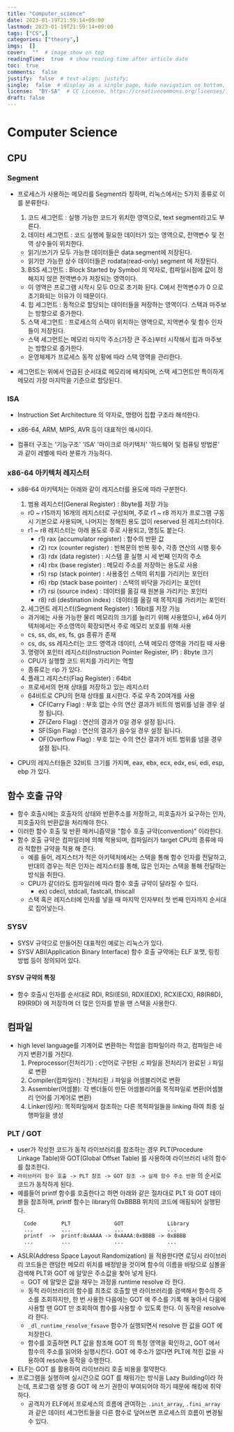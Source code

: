 ```yaml
---
title: "Computer_science"
date: 2023-01-19T21:59:14+09:00
lastmod: 2023-01-19T21:59:14+09:00
tags: ["CS",]
categories: ["theory",]
imgs:  []
cover:  ""  # image show on top
readingTime:  true  # show reading time after article date
toc:  true
comments:  false
justify:  false  # text-align: justify;
single:  false  # display as a single page, hide navigation on bottom, like as about page.
license:  "BY-SA"  # CC License, https://creativecommons.org/licenses/?lang=ko
draft: false
---
```

# Computer Science
## CPU
### Segment
- 프로세스가 사용하는 메모리를 Segment라 칭하며, 리눅스에서는 5가지 종류로 이를 분류한다. 
  1. 코드 세그먼트 : 실행 가능한 코드가 위치한 영역으로, text segment라고도 부른다.
  2. 데이터 세그먼트 : 코드 실행에 필요한 데이터가 있는 영역으로, 전역변수 및 전역 상수들이 위치한다.
    - 읽기/쓰기가 모두 가능한 데이터들은 data segment에 저장된다.
    - 읽기만 가능한 상수 데이터들은 rodata(read-only) segment 에 저장된다.
  3. BSS 세그먼트 : Block Started by Symbol 의 약자로, 컴파일시점에 값이 정해지지 않은 전역변수가 저장되는 영역이다. 
    - 이 영역은 프로그램 시작시 모두 0으로 초기화 된다. C에서 전역변수가 0 으로 초기화되는 이유가 이 때문이다.
  4. 힙 세그먼트 : 동적으로 할당되는 데이터들을 저장하는 영역이다. 스택과 마주보는 방향으로 증가한다.
  5. 스택 세그먼트 : 프로세스의 스택이 위치하는 영역으로, 지역변수 및 함수 인자들이 저장된다. 
    - 스택 세그먼트는 메모리 마지막 주소(가장 큰 주소)부터 시작해서 힙과 마주보는 방향으로 증가한다.
	- 운영체제가 프로세스 동작 상황에 따라 스택 영역을 관리한다.
  
- 세그먼트는 위에서 언급된 순서대로 메모리에 배치되며, 스택 세그먼트만 특이하게 메모리 가장 마지막을 기준으로 할당된다.

### ISA
- Instruction Set Architecture 의 약자로, 명령어 집합 구조라 해석한다.
- x86-64, ARM, MIPS, AVR 등이 대표적인 예시이다.

- 컴퓨터 구조는 '기능구조' 'ISA' '마이크로 아키텍처' '하드웨어 및 컴퓨팅 방법론' 과 같이 레벨에 따라 분류가 가능하다. 

### x86-64 아키텍처 레지스터
- x86-64 아키텍처는 아래와 같이 레지스터를 용도에 따라 구분한다. 
  1. 범용 레지스터(General Register) : 8byte를 저장 가능
  	- r0 ~ r15까지 16개의 레지스터로 구성되며, 주로 r1 ~ r8 까지가 프로그램 구동시 기본으로 사용되며, 나머지는 정해진 용도 없이 reserved 된 레지스터이다. 
    - r1 ~ r8 레지스터는 아래 용도로 주로 사용되고, 명칭도 붙는다. 
      - r1) rax (accumulator register) : 함수의 반환 값
      - r2) rcx (counter register) : 반복문의 반복 횟수, 각종 연산의 시행 횟수
      - r3) rdx (data register) : 시스템 콜 실행 시 세 번째 인자의 주소
      - r4) rbx (base register) : 메모리 주소를 저장하는 용도로 사용
      - r5) rsp (stack pointer) : 사용중인 스택의 위치를 가리키는 포인터
  	  - r6) rbp (stack base pointer) : 스택의 바닥을 가리키는 포인터
      - r7) rsi (source index) : 데이터를 옮길 때 원본을 가리키는 포인터
      - r8) rdi (destination index) : 데이터를 옮길 때 목적지를 가리키는 포인터
  2. 세그먼트 레지스터(Segment Register) : 16bit를 저장 가능
  	- 과거에는 사용 가능한 물리 메모리의 크기를 늘리기 위해 사용했으나, x64 아키텍처에서는 주소영역이 확장되면서 주로 메모리 보호를 위해 사용
    - cs, ss, ds, es, fs, gs 종류가 존재
  	- cs, ds, ss 레지스터는 코드 영역과 데이터, 스택 메모리 영역을 가리킬 때 사용
  3. 명령어 포인터 레지스터(Instruction Pointer Register, IP) : 8byte 크기
    - CPU가 실행할 코드 위치를 가리키는 역할
    - 종류로는 rip 가 있다.
  4. 플래그 레지스터(Flag Register) : 64bit
    - 프로세서의 현재 상태를 저장하고 있는 레지스터
  	- 64비트로 CPU의 현재 상태를 표시한다. 주로 우측 20여개를 사용
	  - CF(Carry Flag) : 부호 없는 수의 연산 결과가 비트의 범위를 넘을 경우 설정 됩니다.
	  - ZF(Zero Flag) : 연산의 결과가 0일 경우 설정 됩니다.
	  - SF(Sign Flag) : 연산의 결과가 음수일 경우 설정 됩니다.
	  - OF(Overflow Flag) : 부호 있는 수의 연산 결과가 비트 범위를 넘을 경우 설정 됩니다.
	  
- CPU의 레지스터들은 32비트 크기를 가지며, eax, ebx, ecx, edx, esi, edi, esp, ebp 가 있다. 

## 함수 호출 규약
- 함수 호출시에는 호출자의 상태와 반환주소를 저장하고, 피호출자가 요구하는 인자, 피호출자의 반환값을 처리해야 한다. 
- 이러한 함수 호출 및 반환 매커니즘약을 "함수 호출 규약(convention)" 이라한다.
- 함수 호출 규약은 컴파일러에 의해 적용되며, 컴파일러가 target CPU의 종류에 따라 적합한 규약을 적용 해 준다.
  - 예를 들어, 레지스터가 적은 아키텍처에서는 스택을 통해 함수 인자를 전달하고, 반대의 경우는 적은 인자는 레지스터를 통해, 많은 인자는 스택을 통해 전달하는 방식을 취한다.
  - CPU가 같더라도 컴파일러에 따라 함수 호출 규약이 달라질 수 있다.
    - ex) cdecl, stdcall, fastcall, thiscall
  - 스택 혹은 레지스터에 인자를 넣을 때 마지막 인자부터 첫 번째 인자까지 순서대로 집어넣는다.
### SYSV
- SYSV 규약으로 만들어진 대표적인 예로는 리눅스가 있다.
- SYSV ABI(Application Binary Interface) 함수 호출 규약에는 ELF 포맷, 링킹 방법 등이 정의되어 있다.

#### SYSV 규약의 특징
- 함수 호출시 인자를 순서대로 RDI, RSI(ESI), RDX(EDX), RCX(ECX), R8(R8D), R9(R9D) 에 저장하며 더 많은 인자를 받을 땐 스택을 사용한다.

## 컴파일
- high level language를 기계어로 변환하는 작업을 컴파일이라 하고, 컴파일은 네가지 변환기를 거친다. 
  1. Preprocessor(전처리기) : c언어로 구현된 .c 파일을 전처리가 완료된 .i 파일로 변환
  2. Compiler(컴파일러) : 전처리된 .i 파일을 어셈블리어로 변환   
  3. Assembler(어셈블): 각 벤더들이 만든 어셈블리어를 목적파일로 변환(어셈블리 언어를 기계어로 변환)
  4. Linker(링커): 목적파일에서 참조하는 다른 목적파일들을 linking 하여 최종 실행파일을 생성

### PLT / GOT
- user가 작성한 코드가 동적 라이브러리를 참조하는 경우 PLT(Procedure Linkage Table)와 GOT(Global Offset Table) 를 사용하여 라이브러리 내의 함수를 참조한다. 
- `라이브러리 함수 호출 -> PLT 참조 -> GOT 참조 -> 실제 함수 주소 반환` 의 순서로 코드가 동작하게 된다. 
- 예를들어 printf 함수를 호출한다고 하면 아래와 같은 절차대로 PLT 와 GOT 테이블을 참조하며, printf 함수는 library의 0xBBBB 위치의 코드에 매핑되어 실행된다.
  ```
    Code        PLT              GOT              Library
    ...         ...              ...              ...
    printf  ->  printf:0xAAAA -> 0xAAAA:0xBBBB -> 0xBBBB
    ...         ...              ...              ...
  ```
- ASLR(Address Space Layout Randomization) 을 적용한다면 로딩시 라이브러리 코드들은 랜덤한 메모리 위치를 배정받을 것이며 함수의 이름을 바탕으로 심볼을 검색해 PLT와 GOT 에 알맞은 주소값을 찾아 넣게 된다. 
  - GOT 에 알맞은 값을 채우는 과정을 runtime resolve 라 한다.
  - 동적 라이브러리의 함수를 최초로 호출할 땐 라이브러리를 검색해서 함수의 주소를 조회하지만, 한 번 사용한 다음에는 GOT 에 주소를 기록 해 놓아서 다음에 사용할 땐 GOT 만 조회하여 함수를 사용할 수 있도록 한다. 이 동작을 resolve 라 한다.
  - `_dl_runtime_resolve_fxsave` 함수가 실행되면서 resolve 한 값을 GOT 에 저장한다. 
  - 함수를 호출하면 PLT 값을 참조해 GOT 의 특정 영역을 확인하고, GOT 에서 함수의 주소를 읽어와 실행시킨다. GOT 에 주소가 없다면 PLT에 적힌 값을 사용하여 resolve 동작을 수행한다.
- ELF는 GOT 를 활용하여 라이브러리 호출 비용을 절약한다.
- 프로그램을 실행하며 실시간으로 GOT 를 채워가는 방식을 Lazy Building이라 하는데, 프로그램 실행 중 GOT 에 쓰기 권한이 부여되어야 하기 때문에 해킹에 취약하다.
  - 공격자가 ELF에서 프로세스의 흐름에 관여하는 `.init_array`, `.fini_array` 과 같은 데이터 세그먼트들을 다른 함수로 덮어쓰면 프로세스의 흐름이 변경될 수 있다.